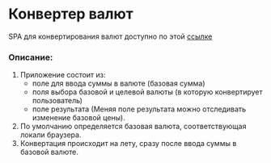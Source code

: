 # Конвертер валют
SPA для конвертирования валют доступно по этой [ссылке](https://tomilinwow.github.io/currency-converter/)


### Описание:
1. Приложение состоит из:
    - поле для ввода суммы в валюте (базовая сумма)
    - поля выбора базовой и целевой валюты (в которую конвертирует пользователь)
    - поле результата (Меняя поле результата можно отследивать изменение базовой цены).
2. По умолчанию определяется базовая валюта, соответствующая локали браузера.
3. Конвертация происходит на лету, сразу после ввода суммы в базовой валюте.
